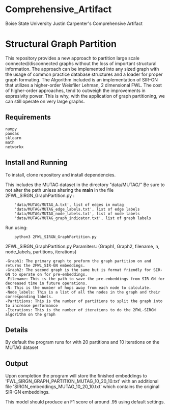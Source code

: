 # Comprehensive_Artifact
Boise State University Justin Carpenter's Comprehensive Artifact 

# Structural Graph Partition

This repository provides a new approach to partition large scale connected/disconnected graphs without the loss of important structural information. The approach can be implemented into any sized graph with the usage of common practice 
database structures and a loader for proper graph formating. The Algorithm included is an implementation of SIR-GN that utilizes a higher-order Weisfiler Lehman, 2 dimensional FWL. The cost of higher-order approaches, tend to outweigh
the improvements in expresivity power. This is why, with the application of graph partitioning, we can still operate on very large graphs. 


## Requirements

    numpy
    pandas
    sklearn
    math
    networkx

## Install and Running

To install, clone repository and install dependencies.

This includes the MUTAG dataset in the directory "data/MUTAG/" Be sure to not alter the path unless altering the __main__ in the file 2FWL_SIRGN_GraphPartition.py :

        'data/MUTAG/MUTAG_A.txt', list of edges in mutag
        'data/MUTAG/MUTAG_edge_labels.txt', list of edge labels
        'data/MUTAG/MUTAG_node_labels.txt', list of node labels
        'data/MUTAG/MUTAG_graph_indicator.txt', list of graph labels

Run using:

        python3 2FWL_SIRGN_GraphPartition.py

2FWL_SIRGN_GraphPartition.py Paramiters: (Graph1, Graph2, filename, n, node_labels, partitions, iterations)    
    
    -Graph1: The primary graph to preform the graph partition on and returns the 2FWL_SIR-GN embeddings.             
    -Graph2: The second graph is the same but is format friendly for SIR-GN to operate on for pre-embeddings.        
    -Filename: This is the path to save the pre-embeddings from SIR-GN for decreased time in future operations.      
    -N: This is the number of hops away from each node to calculate.                                                 
    -Node_labels: This is a list of all the nodes in the graph and their corresponding labels.                       
    -Partitions: This is the number of partitions to split the graph into to increase performance                    
    -Iterations: This is the number of iterations to do the 2FWL-SIRGN algorithm on the graph   


## Details

By default the program runs for with 20 partitions and 10 iterations on the MUTAG dataset

## Output

Upon completion the program will store the finished embeddings to 'FWL_SIRGN_GRAPH_PARTITION_MUTAG_10_20_10.txt' with an additional file 'SIRGN_embeddings_MUTAG_10_20_10.txt' which contains the original SIR-GN embeddings. 

This model should produce an F1 score of around .95 using default settings.



